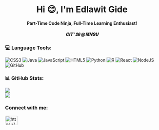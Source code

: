 <h1 align="center">Hi 😊, I'm Edlawit Gide </h1>
<h4 align="center">Part-Time Code Ninja, Full-Time Learning Enthusiast!
</h4>
<h5 align="center">𝐂𝐈𝐓 '𝟐𝟔 @𝐌𝐍𝐒𝐔</h5>


### 💻 Language Tools:
![CSS3](https://img.shields.io/badge/css3-%231572B6.svg?style=for-the-badge&logo=css3&logoColor=white) ![Java](https://img.shields.io/badge/java-%23ED8B00.svg?style=for-the-badge&logo=openjdk&logoColor=white) ![JavaScript](https://img.shields.io/badge/javascript-%23323330.svg?style=for-the-badge&logo=javascript&logoColor=%23F7DF1E) ![HTML5](https://img.shields.io/badge/html5-%23E34F26.svg?style=for-the-badge&logo=html5&logoColor=white) ![Python](https://img.shields.io/badge/python-3670A0?style=for-the-badge&logo=python&logoColor=ffdd54) ![R](https://img.shields.io/badge/r-%23276DC3.svg?style=for-the-badge&logo=r&logoColor=white) ![React](https://img.shields.io/badge/react-%2320232a.svg?style=for-the-badge&logo=react&logoColor=%2361DAFB) ![NodeJS](https://img.shields.io/badge/node.js-6DA55F?style=for-the-badge&logo=node.js&logoColor=white) ![GitHub](https://img.shields.io/badge/github-%23121011.svg?style=for-the-badge&logo=github&logoColor=white)
### 📊 GitHub Stats:
![](https://github-readme-stats.vercel.app/api?username=EdlawitGide&theme=aura_dark&hide_border=false&include_all_commits=false&count_private=false)<br/>
![](https://github-readme-stats.vercel.app/api/top-langs/?username=EdlawitGide&theme=aura_dark&hide_border=false&include_all_commits=false&count_private=false&layout=compact)

</p>
<h3 align="left">Connect with me:</h3>
<p align="left">
<a href="[https://linkedin.com/in/https://www.linkedin.com/in/edlawit-gide/](https://www.linkedin.com/in/edlawitgide/)" target="blank"><img align="center" src="https://raw.githubusercontent.com/rahuldkjain/github-profile-readme-generator/master/src/images/icons/Social/linked-in-alt.svg" alt="https://www.linkedin.com/in/edlawit-gide/" height="30" width="40" /></a>
</p>

<!-- Proudly created with GPRM ( https://gprm.itsvg.in ) -->
